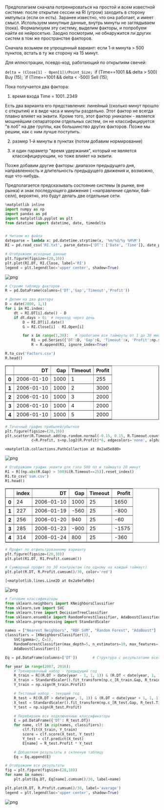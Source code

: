 Предполагаем сначала потренироваться на простой и всем известной системе: после открытия сессии на RI (утром) заходить в сторону импульса (если он есть). Заранее известно, что она работает, и имеет смысл. Используем минутные данные, внутрь минуты не заглядываем (пока). Формализуем эту систему, выделим факторы, и попробуем найти ее нейросетью. Заодно посмотрим, не обнаружится ли других систем в том же пространстве факторов.

Сначала возьмем ее упрощенный вариант: если 1-я минута > 500 пунктов, встать в ту же сторону на 15 минут.

Для иллюстрации, псевдо-код, работающий по открытиям свечей:

`delta = (Close[1] - Open[1])/Point_Size;
`if (Time==1001 && delta > 500) Buy (15);
`if (Time==1001 && delta < -500) Sell (15);

Пока получается два фактора:

1. время входа Time = 1001..2349

Есть два варианта его представления: линейный (сколько минут прошло с открытия) и в виде часа и минуты раздельно. Этот фактор не всегда плавно влияет на эквити. Кроме того, этот фактор уникален - является мощнейшим сепаратором отдельных систем, он не классифицируется "в лоб" на две группы, как большинство других факторов. Позже мы решим, как с ним лучше поступить.

2. размер 1-й минуты в пунктах (потом добавим нормирование)

3. и один параметр "время удержания", который не является классифицирующим, но тоже влияет на эквити.

Позже добавим другие факторы: диапазон предыдущего дня, направленность и длительность предыдущего движения и, возможно, еще что-нибудь.

Предполагается предсказывать состояние системы (в рынке, вне рынка) и знак последующего движения ( =направление сделки, бай-селл), вероятно, это будут делать две отдельные сети.


```python
%matplotlib inline
import numpy as np
import pandas as pd
import matplotlib.pyplot as plt
from datetime import datetime, date, timedelta


# Читаем из файла
dateparse = lambda x: pd.datetime.strptime(x, '%m/%d/%y %H%M')
RI = pd.read_csv('RI.txt', parse_dates={'DT': ['Date', 'Time']}, date_parser=dateparse)
```


```python
# Отображаем исходные данные
plt.figure(figsize=(20,10))
plt.plot(RI.DT, RI.Close, label='RI')
legend = plt.legend(loc='upper center', shadow=True)
```


![png](output_2_0.png)



```python
# Строим таблицу факторов
R = pd.DataFrame(columns=('DT','Gap','Timeout','Profit'))

# Делим на два фактора
D = date(2000, 1,1)
for i in RI.index:
    dt = RI.DT[i].date() - D 
    if dt.days > 0:  # переход через день
        D = RI.DT[i].date()
        G = RI.Close[i] - RI.Open[i]

        for x in range(1,30):   # пробегаем все таймауты от 1 до 30 минут
            R1 = pd.Series({'DT':D, 'Gap':G, 'Timeout':x, 'Profit':np.sign(G) * (RI.Close[i+x] - RI.Close[i])})
            R = R.append(R1, ignore_index=True)

R.to_csv('Factors.csv')
R.head()
```




<div>
<table border="1" class="dataframe">
  <thead>
    <tr style="text-align: right;">
      <th></th>
      <th>DT</th>
      <th>Gap</th>
      <th>Timeout</th>
      <th>Profit</th>
    </tr>
  </thead>
  <tbody>
    <tr>
      <th>0</th>
      <td>2006-01-10</td>
      <td>1000</td>
      <td>1</td>
      <td>255</td>
    </tr>
    <tr>
      <th>1</th>
      <td>2006-01-10</td>
      <td>1000</td>
      <td>2</td>
      <td>3000</td>
    </tr>
    <tr>
      <th>2</th>
      <td>2006-01-10</td>
      <td>1000</td>
      <td>3</td>
      <td>2000</td>
    </tr>
    <tr>
      <th>3</th>
      <td>2006-01-10</td>
      <td>1000</td>
      <td>4</td>
      <td>2000</td>
    </tr>
    <tr>
      <th>4</th>
      <td>2006-01-10</td>
      <td>1000</td>
      <td>5</td>
      <td>2000</td>
    </tr>
  </tbody>
</table>
</div>




```python
# Точечный график прибылей/убытков
plt.figure(figsize=(20,10))
plt.scatter(R.Timeout.add(np.random.normal(-0.15, 0.15, R.Timeout.count())), np.log(abs(R.Gap)), 
            c=R.Profit, s=np.log2(R.Profit)*6, edgecolors='none', alpha=0.5, cmap=plt.cm.Spectral)
```




    <matplotlib.collections.PathCollection at 0x2ad5e8d0>




![png](output_4_1.png)



```python
# Отображаем график эквити для гэпа 500 пп и таймаута 20 минут
R1 = R[(np.abs(R.Gap) > 500)&(R.Timeout==25)].reset_index()
R1.to_csv('sum.csv')
R1.head()
```




<div>
<table border="1" class="dataframe">
  <thead>
    <tr style="text-align: right;">
      <th></th>
      <th>index</th>
      <th>DT</th>
      <th>Gap</th>
      <th>Timeout</th>
      <th>Profit</th>
    </tr>
  </thead>
  <tbody>
    <tr>
      <th>0</th>
      <td>24</td>
      <td>2006-01-10</td>
      <td>1000</td>
      <td>25</td>
      <td>1650</td>
    </tr>
    <tr>
      <th>1</th>
      <td>227</td>
      <td>2006-01-19</td>
      <td>-560</td>
      <td>25</td>
      <td>-800</td>
    </tr>
    <tr>
      <th>2</th>
      <td>256</td>
      <td>2006-01-20</td>
      <td>940</td>
      <td>25</td>
      <td>-60</td>
    </tr>
    <tr>
      <th>3</th>
      <td>285</td>
      <td>2006-01-23</td>
      <td>-900</td>
      <td>25</td>
      <td>-1575</td>
    </tr>
    <tr>
      <th>4</th>
      <td>314</td>
      <td>2006-01-24</td>
      <td>800</td>
      <td>25</td>
      <td>-360</td>
    </tr>
  </tbody>
</table>
</div>




```python
# Профит по отфильтрованному варианту
plt.figure(figsize=(20,10))
plt.plot(R1.DT, R1.Profit.cumsum())

# Суммарный профит по 30 контрактам (по одному на каждый таймаут)
plt.plot(R.DT, R.Profit.cumsum()/30, color='red')
```




    [<matplotlib.lines.Line2D at 0x2a9efa90>]




![png](output_6_1.png)



```python
# Готовим классификаторы
from sklearn.neighbors import KNeighborsClassifier
from sklearn.svm import SVC
from sklearn.tree import DecisionTreeClassifier
from sklearn.ensemble import RandomForestClassifier, AdaBoostClassifier
from sklearn.preprocessing import StandardScaler

names = ["Nearest Neighbors", "RBF SVM", "Random Forest", "AdaBoost"]
classifiers = [KNeighborsClassifier(3),
    SVC(gamma=2, C=1),
    RandomForestClassifier(max_depth=5, n_estimators=10, max_features=1),
    AdaBoostClassifier()]
```


```python
Eq = pd.DataFrame(columns=['DT'])       # Структура с результатами всех методов классификации (колонки добавляются)

for year in range(2007, 2016):
    # Тренировочный набор - предыдущий год
    R_train = R[(R.DT > date(year - 1, 1, 1)) & (R.DT < date(year, 1, 1))].reset_index()
    X_train = StandardScaler().fit_transform(np.c_[R_train.Gap, R_train.Timeout])
    Y_train = np.sign(R_train.Profit)

    # Тестовый набор - текущий год
    R_test = R[(R.DT > date(year, 1, 1)) & (R.DT < date(year + 1, 1, 1))].reset_index()
    X_test = StandardScaler().fit_transform(np.c_[R_test.Gap, R_test.Timeout])
    Y_test = np.sign(R_test.Profit)

    # Перебираем все подключенные классификаторы
    E = pd.DataFrame({'DT': R_test.DT})
    for name, clf in zip(names, classifiers):
        clf.fit(X_train, Y_train)
        score = clf.score(X_test, Y_test)
        Y_test = clf.predict(X_test)
        E[name] = R_test.Profit * Y_test

    # Добавляем результаты в склееную таблицу
    Eq = Eq.append(E)
```


```python
# Отображаем все результаты
fig = plt.figure(figsize=(28,18))
for name in names:
    plt.plot(Eq.DT, Eq[name].cumsum()/30, label=name)

plt.plot(R.DT, R.Profit.cumsum()/30, label='average')
legend = plt.legend(loc='upper center', shadow=True)
```


![png](output_9_0.png)



```python

```
